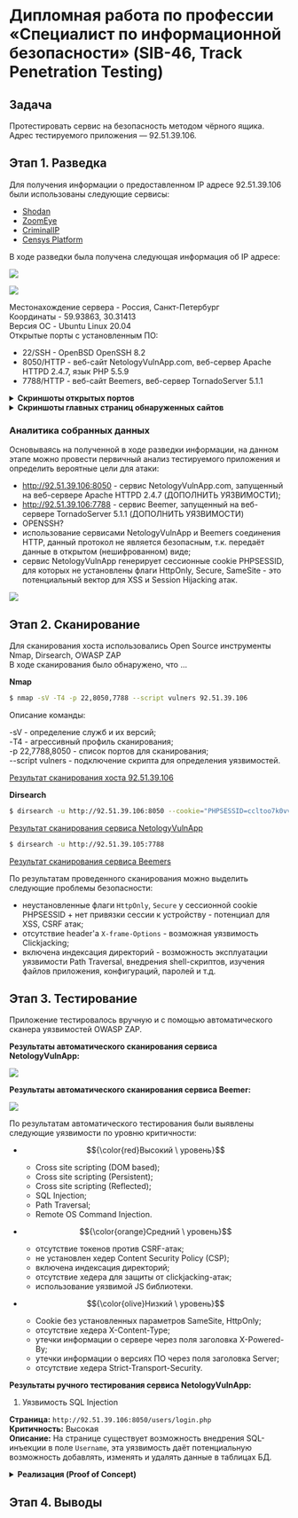 # Дипломная работа по профессии «Специалист по информационной безопасности» (SIB-46, Track Penetration Testing)

## Задача

Протестировать сервис на безопасность методом чёрного ящика.\
Адрес тестируемого приложения — 92.51.39.106.

## Этап 1. Разведка

Для получения информации о предоставленном IP адресе 92.51.39.106 были использованы следующие сервисы:

- [Shodan](https://https://www.shodan.io)
- [ZoomEye](https://www.zoomeye.ai/)
- [CriminalIP](https://www.criminalip.io/)
- [Censys Platform](https://platform.censys.io)
  
В ходе разведки была получена следующая информация об IP адресе:

![](pics/92.51.39.106_osint_basic_info.png)

![](pics/92.51.39.106_osint_geo.png)

Местонахождение сервера - Россия, Санкт-Петербург\
Координаты - 59.93863, 30.31413\
Версия ОС - Ubuntu Linux 20.04\
Открытые порты с установленным ПО:
- 22/SSH - OpenBSD OpenSSH 8.2
- 8050/HTTP - веб-сайт NetologyVulnApp.com, веб-сервер Apache HTTPD 2.4.7, язык PHP 5.5.9
- 7788/HTTP - веб-сайт Beemers, веб-сервер TornadoServer 5.1.1

<details>
<summary><b>Скриншоты открытых портов</b></summary>

![](pics/92.51.39.106_osint_open_ports_ssh_22.png)

![](pics/92.51.39.106_osint_open_ports_http_8050.png)

![](pics/92.51.39.106_osint_open_ports_http_7788.png)

</details>

<details>
<summary><b>Скриншоты главных страниц обнаруженных сайтов</b></summary>

![](pics/netologyvulnapp_main_page.png)

![](pics/beemers_main_page.png)

</details>

### Аналитика собранных данных

Основываясь на полученной в ходе разведки информации, на данном этапе можно провести первичный анализ тестируемого приложения и определить вероятные цели для атаки:

- http://92.51.39.106:8050 - сервис NetologyVulnApp.com, запущенный на веб-сервере Apache HTTPD 2.4.7 (ДОПОЛНИТЬ УЯЗВИМОСТИ);
- http://92.51.39.106:7788 - сервис Beemer, запущенный на веб-сервере TornadoServer 5.1.1 (ДОПОЛНИТЬ УЯЗВИМОСТИ)
- OPENSSH?
- использование сервисами NetologyVulnApp и Beemers соединения HTTP, данный протокол не является безопасным, т.к. передаёт данные в открытом (нешифрованном) виде;
- сервис NetologyVulnApp генерирует сессионные cookie PHPSESSID, для которых не установлены флаги HttpOnly, Secure, SameSite - это потенциальный вектор для XSS и Session Hijacking атак.

![](pics/cookie_phpsessid.png)

## Этап 2. Сканирование

Для сканирования хоста использовались Open Source инструменты Nmap, Dirsearch, OWASP ZAP\
В ходе сканирования было обнаружено, что ...

**Nmap**

```sh
$ nmap -sV -T4 -p 22,8050,7788 --script vulners 92.51.39.106
```
Описание команды:

-sV - определение служб и их версий;\
-T4 - агрессивный профиль сканирования;\
-p 22,7788,8050 - список портов для сканирования;\
--script vulners - подключение скрипта для определения уязвимостей.

[Результат сканирования хоста 92.51.39.106](assets/nmap_scan_results.txt)

**Dirsearch**

```sh
$ dirsearch -u http://92.51.39.106:8050 --cookie="PHPSESSID=ccltoo7k0vvc7drerrosabjnp2" 
```
[Результат сканирования сервиса NetologyVulnApp](assets/dirsearch_8050.txt)

```sh
$ dirsearch -u http://92.51.39.105:7788 
```
[Результат сканирования сервиса Beemers](assets/dirsearch_7788.txt)

По результатам проведенного сканирования можно выделить следующие проблемы безопасности:

- неустановленные флаги `HttpOnly`, `Secure` у сессионной cookie PHPSESSID + нет привязки сессии к устройству - потенциал для XSS, CSRF атак;
- отсутствие header'a `X-frame-Options` - возможная уязвимость Clickjacking;
- включена индексация директорий - возможность эксплуатации уязвимости Path Traversal, внедрения shell-скриптов, изучения файлов приложения, конфигураций, паролей и т.д.

## Этап 3. Тестирование

Приложение тестировалось вручную и с помощью автоматического сканера уязвимостей OWASP ZAP.

**Результаты автоматического сканирования сервиса NetologyVulnApp:**

![](pics/zap_8050_report.png)

**Результаты автоматического сканирования сервиса Beemer:**

![](pics/zap_7788_report.png)

По результатам автоматического тестирования были выявлены следующие уязвимости по уровню критичности:

- $${\color{red}Высокий \ уровень}$$
  - Cross site scripting (DOM based);
  - Cross site scripting (Persistent);
  - Cross site scripting (Reflected);
  - SQL Injection;
  - Path Traversal;
  - Remote OS Command Injection.

- $${\color{orange}Средний \ уровень}$$
  - отсутствие токенов против CSRF-атак;
  - не установлен хедер Content Security Policy (CSP);
  - включена индексация директорий;
  - отсутствие хедера для защиты от clickjacking-атак;
  - использование уязвимой JS библиотеки.
  
- $${\color{olive}Низкий \ уровень}$$
  - Cookie без установленных параметров SameSite, HttpOnly;
  - отсутствие хедера X-Content-Type;
  - утечки информации о сервере через поля заголовка X-Powered-By;
  - утечки информации о версиях ПО через поля заголовка Server;
  - отсутствие хедера Strict-Transport-Security.
  
**Результаты ручного тестирования сервиса NetologyVulnApp:**

1. Уязвимость SQL Injection

**Страница:** `http://92.51.39.106:8050/users/login.php`\
**Критичность:** Высокая\
**Описание:**
На странице существует возможность внедрения SQL-инъекции в поле `Username`, эта уязвимость даёт потенциальную возможность добавлять, изменять и удалять данные в таблицах БД.

<details>
<summary><b>Реализация (Proof of Concept)</b></summary>

Выполнить переход на уязвимую страницу `http://92.51.39.106:8050/users/login.php`, в поле `Username` ввести `' OR 1=1 -- -'`, поле `Password` заполнить любой комбинацией символов:

![](pics/sql_injection_form_entries.png)

Запрос выполняется корректно, происходит успешная авторизация под учетной записью пользователя `Sample User`:

![](pics/sql_injection_successful_login.png)

</details>


  

## Этап 4. Выводы